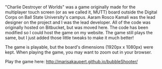 "Charlie Destroyer of Worlds" was a game originally made for the multiplayer touch screen (or as we called it, MUTT) board outside the Digital Corps on Ball State University's campus. Aaram Rosco Kamali was the lead designer on the project and I was the lead developer. All of the code was originally hosted on Bitbucket, but was moved here. The code has been modified so I could host the game on my website. The game still plays the same, but I just added those little tweaks to make it much better! 

The game is playable, but the board's dimensions (1920px x 1080px) were kept. When playing the game, you may want to zoom out in your browser.

Play the game here: http://marisakaupert.github.io/bubbleShooter/
